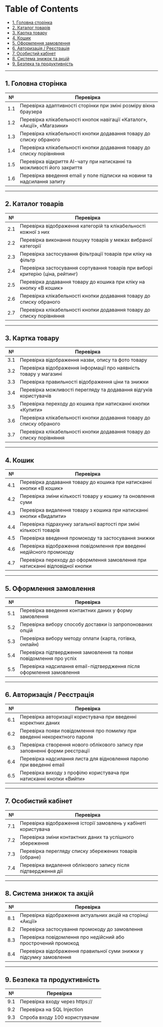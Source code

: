 
Table of Contents
=================
* [1. Головна сторінка](#1-головна-сторінка)
* [2. Каталог товарів](#2-каталог-товарів)
* [3. Картка товару](#3-картка-товару)
* [4. Кошик](#4-кошик)
* [5. Оформлення замовлення](#5-оформлення-замовлення)
* [6. Авторизація / Реєстрація](#6-авторизація--реєстрація)
* [7. Особистий кабінет](#7-особистий-кабінет)
* [8. Система знижок та акцій](#8-система-знижок-та-акцій)
* [9. Безпека та продуктивність](#9-безпека-та-продуктивність)


---

## 1. Головна сторінка

| № | Перевірка |
|---|------------|
| 1.1 | Перевірка адаптивності сторінки при зміні розміру вікна браузера |
| 1.2 | Перевірка клікабельності кнопок навігації «Каталог», «Акції», «Магазини» |
| 1.3 | Перевірка клікабельності кнопки додавання товару до списку обраного |
| 1.4 | Перевірка клікабельності кнопки додавання товару до списку порівняння |
| 1.5 | Перевірка відкриття AI-чату при натисканні та можливості його закриття |
| 1.6 | Перевірка введення email у поле підписки на новини та надсилання запиту |

---

## 2. Каталог товарів

| № | Перевірка |
|---|------------|
| 2.1 | Перевірка відображення категорій та клікабельності кожної з них |
| 2.2 | Перевірка виконання пошуку товарів у межах вибраної категорії |
| 2.3 | Перевірка застосування фільтрації товарів при кліку на фільтр |
| 2.4 | Перевірка застосування сортування товарів при виборі критерію (ціна, рейтинг) |
| 2.5 | Перевірка додавання товару до кошика при кліку на кнопку «В кошик» |
| 2.6 | Перевірка клікабельності кнопки додавання товару до списку обраного |
| 2.7 | Перевірка клікабельності кнопки додавання товару до списку порівняння |

---

## 3. Картка товару

| № | Перевірка |
|---|------------|
| 3.1 | Перевірка відображення назви, опису та фото товару |
| 3.2 | Перевірка відображення інформації про наявність товару у магазині |
| 3.3 | Перевірка правильності відображення ціни та знижки |
| 3.4 | Перевірка можливості перегляду та додавання відгуків користувачів |
| 3.5 | Перевірка переходу до кошика при натисканні кнопки «Купити» |
| 3.6 | Перевірка клікабельності кнопки додавання товару до списку обраного |
| 3.7 | Перевірка клікабельності кнопки додавання товару до списку порівняння |

---

## 4. Кошик

| № | Перевірка |
|---|------------|
| 4.1 | Перевірка додавання товару до кошика при натисканні кнопки «В кошик» |
| 4.2 | Перевірка зміни кількості товару у кошику та оновлення суми |
| 4.3 | Перевірка видалення товару з кошика при натисканні кнопки «Видалити» |
| 4.4 | Перевірка підрахунку загальної вартості при зміні кількості товарів |
| 4.5 | Перевірка введення промокоду та застосування знижки |
| 4.6 | Перевірка відображення повідомлення при введенні недійсного промокоду |
| 4.7 | Перевірка переходу до оформлення замовлення при натисканні відповідної кнопки |

---

## 5. Оформлення замовлення

| № | Перевірка |
|---|------------|
| 5.1 | Перевірка введення контактних даних у форму замовлення |
| 5.2 | Перевірка вибору способу доставки із запропонованих опцій |
| 5.3 | Перевірка вибору методу оплати (карта, готівка, онлайн) |
| 5.4 | Перевірка підтвердження замовлення та появи повідомлення про успіх |
| 5.5 | Перевірка надсилання email-підтвердження після оформлення замовлення |

---

## 6. Авторизація / Реєстрація

| № | Перевірка |
|---|------------|
| 6.1 | Перевірка авторизації користувача при введенні коректних даних |
| 6.2 | Перевірка появи повідомлення про помилку при введенні некоректного пароля |
| 6.3 | Перевірка створення нового облікового запису при заповненні форми реєстрації |
| 6.4 | Перевірка надсилання листа для відновлення паролю при введенні email |
| 6.5 | Перевірка виходу з профілю користувача при натисканні кнопки «Вийти» |

---

## 7. Особистий кабінет

| № | Перевірка |
|---|------------|
| 7.1 | Перевірка відображення історії замовлень у кабінеті користувача |
| 7.2 | Перевірка зміни контактних даних та успішного збереження |
| 7.3 | Перевірка перегляду списку збережених товарів (обране) |
| 7.4 | Перевірка видалення облікового запису після підтвердження дії |

---

## 8. Система знижок та акцій

| № | Перевірка |
|---|------------|
| 8.1 | Перевірка відображення актуальних акцій на сторінці «Акції» |
| 8.2 | Перевірка застосування промокоду до замовлення |
| 8.3 | Перевірка повідомлення про недійсний або прострочений промокод |
| 8.4 | Перевірка відображення правильної суми знижки у підсумку замовлення |

---

## 9. Безпека та продуктивність

| № | Перевірка | 
|---|------------|
| 9.1 | Перевірка входу через https:// | 
| 9.2 | Перевірка на SQL Injection | 
| 9.3 | Спроба входу 100 користувачам |

